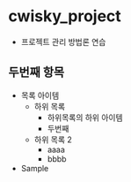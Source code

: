 # cwisky_project
* 프로젝트 관리 방법론 연습

## 두번째 항목
* 목록 아이템
  + 하위 목록
    - 하위목록의 하위 아이템
    - 두번째
  + 하위 목록 2
    - aaaa
    - bbbb
* Sample
